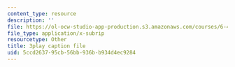 ```yaml
---
content_type: resource
description: ''
file: https://ol-ocw-studio-app-production.s3.amazonaws.com/courses/6-450-principles-of-digital-communications-i-fall-2006/5ccd263795cb56bb936bb934d4ec9284_zkR2TT7x8uQ.vtt
file_type: application/x-subrip
resourcetype: Other
title: 3play caption file
uid: 5ccd2637-95cb-56bb-936b-b934d4ec9284
---
```


